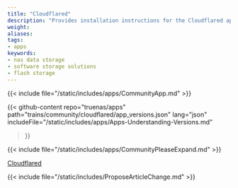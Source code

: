 ```yaml
---
title: "Cloudflared"
description: "Provides installation instructions for the Cloudflared application in TrueNAS."
weight: 
aliases:
tags:
- apps
keywords:
- nas data storage
- software storage solutions
- flash storage
---
```


{{< include file="/static/includes/apps/CommunityApp.md" >}}

{{< github-content 
    repo="truenas/apps"
    path="trains/community/cloudflared/app_versions.json"
    lang="json"
	includeFile="/static/includes/apps/Apps-Understanding-Versions.md"
>}}

<!-- Comment out the following line if your suggested changes to this Community app documentation provide a complete installation tutorial. Leave exposed if you are proposing a partial expansion of the content, but further work is needed. -->
{{< include file="/static/includes/apps/CommunityPleaseExpand.md" >}}

<!-- Uncomment the following line if you suspect this Community app documentation is out of date, inaccurate, or needs further improvement -->
<!--{{< include file="/static/includes/apps/CommunityPleaseImprove.md" >}}-->

[Cloudflared](https://github.com/cloudflare/cloudflared) <!-- is a [description of the application] -->

{{< include file="/static/includes/ProposeArticleChange.md" >}}
